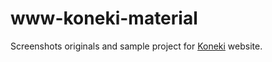 www-koneki-material
===================

Screenshots originals and sample project for [Koneki](http://eclipse.org/koneki/) website.
